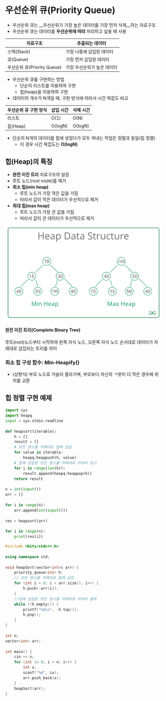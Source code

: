 # 우선순위 큐(Priority Queue)

- 우선순위 큐는 __우선순위가 가장 높은 데이터를 가장 먼저 삭제__하는 자료구조
- 우선순위 큐는 데이터를 __우선순위에 따라__ 처리하고 싶을 때 사용

| 자료구조                    | 추출되는 데이터             |
| --------------------------- | --------------------------- |
| 스택(Stack)                 | 가장 나중에 삽입된 데이터   |
| 큐(Queue)                   | 가장 먼저 삽입된 데이터     |
| 우선순위 큐(Priority Queue) | 가장 우선순위가 높은 데이터 |



- 우선순위 큐를 구현하는 방법
  - 단순히 리스트를 이용하여 구현
  - 힙(heap)을 이용하여 구현
- 데이터의 개수가 N개일 때, 구현 방식에 따라서 시간 복잡도 비교

| 우선순위 큐 구현 방식 | 삽입 시간 | 삭제 시간 |
| --------------------- | --------- | --------- |
| 리스트                | O(1)      | O(N)      |
| 힙(Heap)              | O(logN)   | O(logN)   |

- 단순히 N개의 데이터를 힙에 넣었다가 모두 꺼내는 작업은 정렬과 동일(힙 정렬)
  - 이 경우 시간 복잡도는 __O(logN)__



## 힙(Heap)의 특징

- __완전 이진 트리__ 자료구조의 일정
- 루트 노드(root node)를 제거
- __최소 힙(min heap)__
  - 루트 노드가 가장 작은 값을 가짐
  - 따라서 값이 작은 데이터가 우선적으로 제거
- __최대 힙(max heap)__
  - 루트 노드가 가장 큰 값을 가짐
  - 따라서 값이 큰 데이터가 우선적으로 제거

![minmaxheap](02.%20%EC%9A%B0%EC%84%A0%EC%88%9C%EC%9C%84%EC%97%90%20%EB%94%B0%EB%9D%BC%20%EB%8D%B0%EC%9D%B4%ED%84%B0%EB%A5%BC%20%EA%BA%BC%EB%82%B4%EB%8A%94%20%EC%9E%90%EB%A3%8C%EA%B5%AC%EC%A1%B0/img.png)



#### 완전 이진 트리(Complete Binary Tree)

루트(root)노드부터 시작하여 왼쪽 자식 노드, 오른쪽 자식 노드 순서대로 데이터가 차례대로 삽입되는 트리를 의미



### 최소 힙 구성 함수: Min-Heapify()

- (상향식) 부모 노드로 거슬러 올라가며, 부모보다 자신의 ㄱ밧이 더 작은 경우에 위치를 교환



## 힙 정렬 구현 예제

```python
import sys
import heapq
input = sys.stdin.readline

def heapsort(iterable):
    h = []
    result = []
    # 모든 원소를 차례대로 힙에 삽입
    for value in iterable:
        heapq.heappush(h, value)
    # 힙에 삽입된 모든 원소를 차례대로 꺼내어 담기
    for i in range(len(h)):
        result.append(heapq.heappop(h))
    return result

n = int(input())
arr = []

for i in range(n):
    arr.append(int(input()))
    
res = heapsort(arr)

for i in range(n):
    print(res[i])
```

```c++
#include <bits/stdc++.h>

using namespace std;

void heapSort(vector<int>& arr) {
    priority_queue<int> h;
    // 모든 원소를 차례대로 힙에 삽입
    for (int i = 0; i < arr.size(); i++) {
        h.push(-arr[i]);
    }
    //힙에 삽입된 모든 원소를 차례대로 꺼내어 출력
    while (!h.empty()) {
        printf("%d\n", -h.top());
        h.pop();
    }
}

int n;
vector<int> arr;

int main() {
    cin >> n;
    for (int 1= 0; i < n; i++) {
        int x;
        scanf("%d", &x);
        arr.push_back(x);
    }
    heapSort(arr);
}
```

